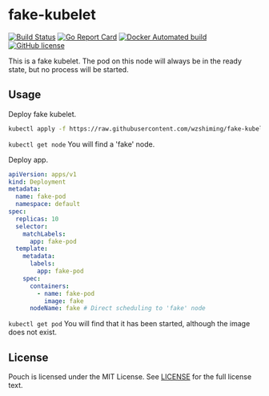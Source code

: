 # fake-kubelet

[![Build Status](https://travis-ci.org/wzshiming/fake-kubelet.svg?branch=master)](https://travis-ci.org/wzshiming/fake-kubelet)
[![Go Report Card](https://goreportcard.com/badge/github.com/wzshiming/fake-kubelet)](https://goreportcard.com/report/github.com/wzshiming/fake-kubelet)
[![Docker Automated build](https://img.shields.io/docker/cloud/automated/wzshiming/fake-kubelet.svg)](https://hub.docker.com/r/wzshiming/fake-kubelet)
[![GitHub license](https://img.shields.io/github/license/wzshiming/fake-kubelet.svg)](https://github.com/wzshiming/fake-kubelet/blob/master/LICENSE)

This is a fake kubelet. The pod on this node will always be in the ready state, but no process will be started.

## Usage

Deploy fake kubelet.

``` bash
kubectl apply -f https://raw.githubusercontent.com/wzshiming/fake-kubelet/master/deploy.yaml
```

`kubectl get node` You will find a 'fake' node.

Deploy app.
``` yaml
apiVersion: apps/v1
kind: Deployment
metadata:
  name: fake-pod
  namespace: default
spec:
  replicas: 10
  selector:
    matchLabels:
      app: fake-pod
  template:
    metadata:
      labels:
        app: fake-pod
    spec:
      containers:
        - name: fake-pod
          image: fake
      nodeName: fake # Direct scheduling to 'fake' node
```

`kubectl get pod` You will find that it has been started, although the image does not exist.

## License

Pouch is licensed under the MIT License. See [LICENSE](https://github.com/wzshiming/fake-kubelet/blob/master/LICENSE) for the full license text.
